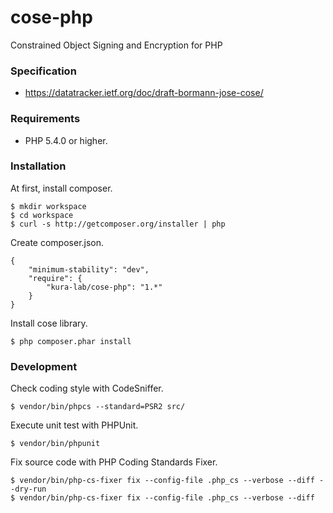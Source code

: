 # cose-php
Constrained Object Signing and Encryption for PHP

### Specification

* https://datatracker.ietf.org/doc/draft-bormann-jose-cose/

### Requirements

* PHP 5.4.0 or higher.

### Installation

At first, install composer.

```
$ mkdir workspace
$ cd workspace
$ curl -s http://getcomposer.org/installer | php
```

Create composer.json.

```
{
    "minimum-stability": "dev",
    "require": {
        "kura-lab/cose-php": "1.*"
    }
}
```

Install cose library.

```
$ php composer.phar install
```

### Development

Check coding style with CodeSniffer.

```
$ vendor/bin/phpcs --standard=PSR2 src/
```

Execute unit test with PHPUnit.

```
$ vendor/bin/phpunit
```

Fix source code with PHP Coding Standards Fixer.

```
$ vendor/bin/php-cs-fixer fix --config-file .php_cs --verbose --diff --dry-run
$ vendor/bin/php-cs-fixer fix --config-file .php_cs --verbose --diff
```
